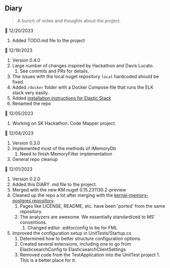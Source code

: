 ## Diary

>A bunch of notes and thoughts about the project.

:calendar: 12/20/2023
1. Added TODO.md file to the project

:calendar: 12/19/2023

1. Version 0.4.0
1. Large number of changes inspired by Hackathon and Davis Lucato.
    1. See commits and PRs for details.
1. The issues with the local nuget repository ```local``` hardcoded should be fixed.
1. Added ```/docker``` folder with a Docker Compose file that runs the ELK stack very easily.
1. Added [installation instructions for Elastic Stack](/docker/README.md)
1. Renamed the repo

:calendar: 12/05/2023

1. Working on SK Hackathon: Code Mapper project.

:calendar: 12/04/2023
1. Version 0.3.0
1. Implemented most of the methods of IMemoryDb
    1. Need to finish MemoryFilter implementation
1. General repo cleanup

:calendar: 12/01/2023
1. Version 0.2.0
1. Added this DIARY .md file to the project.  
1. Merged with the new KM nuget 0.15.231130.2-preview
1. Cleaned up the repo a lot after merging with the [kernel-memory-postgres repository](https://github.com/microsoft/kernel-memory-postgres).
    1. Pages like LICENSE, README, etc. have been 'ported' from the same repository.
    1. The analyzers are awesome. We essentially standardized to MS' conventions.
       1. Changed editor .editorconfig to be for FML
1. Improved the configuration setup in UnitTests/Startup.cs
    1. Determined how to better structure configuration options.
    1. Created several extensions, including one to go from ElasticsearchConfig to ElasticsearchClientSettings
      1. Removed code from the TestApplication into the UnitTest project 
        1. This is a better place for it.        
